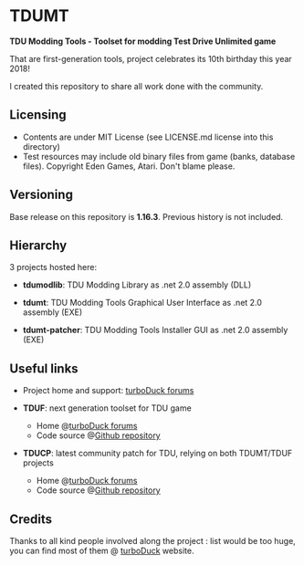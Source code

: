 # TDUMT
**TDU Modding Tools - Toolset for modding Test Drive Unlimited game**

That are first-generation tools, project celebrates its 10th birthday this year 2018!

I created this repository to share all work done with the community.

## Licensing

- Contents are under MIT License (see LICENSE.md license into this directory)
- Test resources may include old binary files from game (banks, database files). Copyright Eden Games, Atari. Don't blame please.

## Versioning

Base release on this repository is **1.16.3**. Previous history is not included.

## Hierarchy

3 projects hosted here:

- **tdumodlib**: TDU Modding Library as .net 2.0 assembly (DLL)

- **tdumt**: TDU Modding Tools Graphical User Interface as .net 2.0 assembly (EXE)

- **tdumt-patcher**: TDU Modding Tools Installer GUI as .net 2.0 assembly (EXE)

## Useful links

- Project home and support: [turboDuck forums](https://forum.turboduck.net/threads/djey-tdu-modding-tools-1-16-3.3739/)

- **TDUF**: next generation toolset for TDU game
  - Home @[turboDuck forums](https://forum.turboduck.net/threads/djey-tduf-toolset-1-12.32570/)
  - Code source @[Github repository](https://github.com/djey47/tduf)

- **TDUCP**: latest community patch for TDU, relying on both TDUMT/TDUF projects
  - Home @[turboDuck forums](https://forum.turboduck.net/threads/djey-tdu-community-patch-2-00a.33006/)
  - Code source @[Github repository](https://github.com/djey47/tdu-cp)


## Credits

Thanks to all kind people involved along the project : list would be too huge, you can find most of them @ [turboDuck](https://www.turboduck.net/) website.
